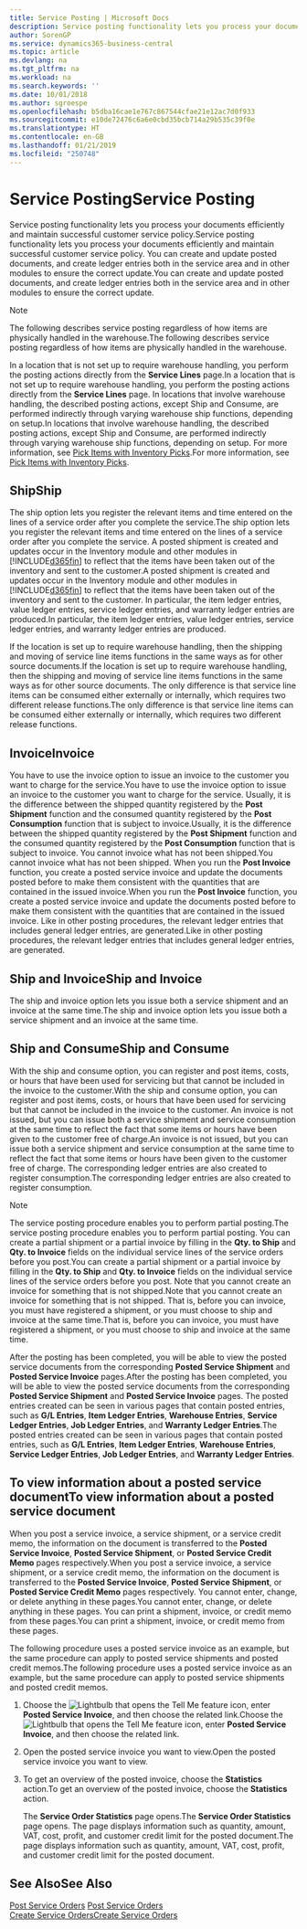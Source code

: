 ```yaml
---
title: Service Posting | Microsoft Docs
description: Service posting functionality lets you process your documents efficiently and maintain successful customer service policy. You can create and update posted documents, and create ledger entries both in the service area and in other modules to ensure the correct update.
author: SorenGP
ms.service: dynamics365-business-central
ms.topic: article
ms.devlang: na
ms.tgt_pltfrm: na
ms.workload: na
ms.search.keywords: ''
ms.date: 10/01/2018
ms.author: sgroespe
ms.openlocfilehash: b5dba16cae1e767c867544cfae21e12ac7d0f933
ms.sourcegitcommit: e10de72476c6a6e0cbd35bcb714a29b535c39f0e
ms.translationtype: HT
ms.contentlocale: en-GB
ms.lasthandoff: 01/21/2019
ms.locfileid: "250748"
---
```

# <a name="service-posting"></a><span data-ttu-id="39080-104">Service Posting</span><span class="sxs-lookup"><span data-stu-id="39080-104">Service Posting</span></span>
<span data-ttu-id="39080-105">Service posting functionality lets you process your documents efficiently and maintain successful customer service policy.</span><span class="sxs-lookup"><span data-stu-id="39080-105">Service posting functionality lets you process your documents efficiently and maintain successful customer service policy.</span></span> <span data-ttu-id="39080-106">You can create and update posted documents, and create ledger entries both in the service area and in other modules to ensure the correct update.</span><span class="sxs-lookup"><span data-stu-id="39080-106">You can create and update posted documents, and create ledger entries both in the service area and in other modules to ensure the correct update.</span></span>  

> [!NOTE]  
>  <span data-ttu-id="39080-107">The following describes service posting regardless of how items are physically handled in the warehouse.</span><span class="sxs-lookup"><span data-stu-id="39080-107">The following describes service posting regardless of how items are physically handled in the warehouse.</span></span>  
>   
>  <span data-ttu-id="39080-108">In a location that is not set up to require warehouse handling, you perform the posting actions directly from the **Service Lines** page.</span><span class="sxs-lookup"><span data-stu-id="39080-108">In a location that is not set up to require warehouse handling, you perform the posting actions directly from the **Service Lines** page.</span></span> <span data-ttu-id="39080-109">In locations that involve warehouse handling, the described posting actions, except Ship and Consume, are performed indirectly through varying warehouse ship functions, depending on setup.</span><span class="sxs-lookup"><span data-stu-id="39080-109">In locations that involve warehouse handling, the described posting actions, except Ship and Consume, are performed indirectly through varying warehouse ship functions, depending on setup.</span></span> <span data-ttu-id="39080-110">For more information, see [Pick Items with Inventory Picks](warehouse-how-to-pick-items-with-inventory-picks.md).</span><span class="sxs-lookup"><span data-stu-id="39080-110">For more information, see [Pick Items with Inventory Picks](warehouse-how-to-pick-items-with-inventory-picks.md).</span></span>  

## <a name="ship"></a><span data-ttu-id="39080-111">Ship</span><span class="sxs-lookup"><span data-stu-id="39080-111">Ship</span></span>  
<span data-ttu-id="39080-112">The ship option lets you register the relevant items and time entered on the lines of a service order after you complete the service.</span><span class="sxs-lookup"><span data-stu-id="39080-112">The ship option lets you register the relevant items and time entered on the lines of a service order after you complete the service.</span></span> <span data-ttu-id="39080-113">A posted shipment is created and updates occur in the Inventory module and other modules in [!INCLUDE[d365fin](includes/d365fin_md.md)] to reflect that the items have been taken out of the inventory and sent to the customer.</span><span class="sxs-lookup"><span data-stu-id="39080-113">A posted shipment is created and updates occur in the Inventory module and other modules in [!INCLUDE[d365fin](includes/d365fin_md.md)] to reflect that the items have been taken out of the inventory and sent to the customer.</span></span> <span data-ttu-id="39080-114">In particular, the item ledger entries, value ledger entries, service ledger entries, and warranty ledger entries are produced.</span><span class="sxs-lookup"><span data-stu-id="39080-114">In particular, the item ledger entries, value ledger entries, service ledger entries, and warranty ledger entries are produced.</span></span>  

<span data-ttu-id="39080-115">If the location is set up to require warehouse handling, then the shipping and moving of service line items functions in the same ways as for other source documents.</span><span class="sxs-lookup"><span data-stu-id="39080-115">If the location is set up to require warehouse handling, then the shipping and moving of service line items functions in the same ways as for other source documents.</span></span> <span data-ttu-id="39080-116">The only difference is that service line items can be consumed either externally or internally, which requires two different release functions.</span><span class="sxs-lookup"><span data-stu-id="39080-116">The only difference is that service line items can be consumed either externally or internally, which requires two different release functions.</span></span>

## <a name="invoice"></a><span data-ttu-id="39080-117">Invoice</span><span class="sxs-lookup"><span data-stu-id="39080-117">Invoice</span></span>  
<span data-ttu-id="39080-118">You have to use the invoice option to issue an invoice to the customer you want to charge for the service.</span><span class="sxs-lookup"><span data-stu-id="39080-118">You have to use the invoice option to issue an invoice to the customer you want to charge for the service.</span></span> <span data-ttu-id="39080-119">Usually, it is the difference between the shipped quantity registered by the **Post Shipment** function and the consumed quantity registered by the **Post Consumption** function that is subject to invoice.</span><span class="sxs-lookup"><span data-stu-id="39080-119">Usually, it is the difference between the shipped quantity registered by the **Post Shipment** function and the consumed quantity registered by the **Post Consumption** function that is subject to invoice.</span></span> <span data-ttu-id="39080-120">You cannot invoice what has not been shipped.</span><span class="sxs-lookup"><span data-stu-id="39080-120">You cannot invoice what has not been shipped.</span></span> <span data-ttu-id="39080-121">When you run the **Post Invoice** function, you create a posted service invoice and update the documents posted before to make them consistent with the quantities that are contained in the issued invoice.</span><span class="sxs-lookup"><span data-stu-id="39080-121">When you run the **Post Invoice** function, you create a posted service invoice and update the documents posted before to make them consistent with the quantities that are contained in the issued invoice.</span></span> <span data-ttu-id="39080-122">Like in other posting procedures, the relevant ledger entries that includes general ledger entries, are generated.</span><span class="sxs-lookup"><span data-stu-id="39080-122">Like in other posting procedures, the relevant ledger entries that includes general ledger entries, are generated.</span></span>  

## <a name="ship-and-invoice"></a><span data-ttu-id="39080-123">Ship and Invoice</span><span class="sxs-lookup"><span data-stu-id="39080-123">Ship and Invoice</span></span>  
<span data-ttu-id="39080-124">The ship and invoice option lets you issue both a service shipment and an invoice at the same time.</span><span class="sxs-lookup"><span data-stu-id="39080-124">The ship and invoice option lets you issue both a service shipment and an invoice at the same time.</span></span>  

## <a name="ship-and-consume"></a><span data-ttu-id="39080-125">Ship and Consume</span><span class="sxs-lookup"><span data-stu-id="39080-125">Ship and Consume</span></span>  
<span data-ttu-id="39080-126">With the ship and consume option, you can register and post items, costs, or hours that have been used for servicing but that cannot be included in the invoice to the customer.</span><span class="sxs-lookup"><span data-stu-id="39080-126">With the ship and consume option, you can register and post items, costs, or hours that have been used for servicing but that cannot be included in the invoice to the customer.</span></span> <span data-ttu-id="39080-127">An invoice is not issued, but you can issue both a service shipment and service consumption at the same time to reflect the fact that some items or hours have been given to the customer free of charge.</span><span class="sxs-lookup"><span data-stu-id="39080-127">An invoice is not issued, but you can issue both a service shipment and service consumption at the same time to reflect the fact that some items or hours have been given to the customer free of charge.</span></span> <span data-ttu-id="39080-128">The corresponding ledger entries are also created to register consumption.</span><span class="sxs-lookup"><span data-stu-id="39080-128">The corresponding ledger entries are also created to register consumption.</span></span>  

> [!NOTE]  
>  <span data-ttu-id="39080-129">The service posting procedure enables you to perform partial posting.</span><span class="sxs-lookup"><span data-stu-id="39080-129">The service posting procedure enables you to perform partial posting.</span></span> <span data-ttu-id="39080-130">You can create a partial shipment or a partial invoice by filling in the **Qty. to Ship** and **Qty. to Invoice** fields on the individual service lines of the service orders before you post.</span><span class="sxs-lookup"><span data-stu-id="39080-130">You can create a partial shipment or a partial invoice by filling in the **Qty. to Ship** and **Qty. to Invoice** fields on the individual service lines of the service orders before you post.</span></span> <span data-ttu-id="39080-131">Note that you cannot create an invoice for something that is not shipped.</span><span class="sxs-lookup"><span data-stu-id="39080-131">Note that you cannot create an invoice for something that is not shipped.</span></span> <span data-ttu-id="39080-132">That is, before you can invoice, you must have registered a shipment, or you must choose to ship and invoice at the same time.</span><span class="sxs-lookup"><span data-stu-id="39080-132">That is, before you can invoice, you must have registered a shipment, or you must choose to ship and invoice at the same time.</span></span>  

<span data-ttu-id="39080-133">After the posting has been completed, you will be able to view the posted service documents from the corresponding **Posted Service Shipment** and **Posted Service Invoice** pages.</span><span class="sxs-lookup"><span data-stu-id="39080-133">After the posting has been completed, you will be able to view the posted service documents from the corresponding **Posted Service Shipment** and **Posted Service Invoice** pages.</span></span> <span data-ttu-id="39080-134">The posted entries created can be seen in various pages that contain posted entries, such as **G/L Entries**, **Item Ledger Entries**, **Warehouse Entries**, **Service Ledger Entries**, **Job Ledger Entries**, and **Warranty Ledger Entries**.</span><span class="sxs-lookup"><span data-stu-id="39080-134">The posted entries created can be seen in various pages that contain posted entries, such as **G/L Entries**, **Item Ledger Entries**, **Warehouse Entries**, **Service Ledger Entries**, **Job Ledger Entries**, and **Warranty Ledger Entries**.</span></span>  

## <a name="to-view-information-about-a-posted-service-document"></a><span data-ttu-id="39080-135">To view information about a posted service document</span><span class="sxs-lookup"><span data-stu-id="39080-135">To view information about a posted service document</span></span>  
<span data-ttu-id="39080-136">When you post a service invoice, a service shipment, or a service credit memo, the information on the document is transferred to the **Posted Service Invoice**, **Posted Service Shipment**, or **Posted Service Credit Memo** pages respectively.</span><span class="sxs-lookup"><span data-stu-id="39080-136">When you post a service invoice, a service shipment, or a service credit memo, the information on the document is transferred to the **Posted Service Invoice**, **Posted Service Shipment**, or **Posted Service Credit Memo** pages respectively.</span></span> <span data-ttu-id="39080-137">You cannot enter, change, or delete anything in these pages.</span><span class="sxs-lookup"><span data-stu-id="39080-137">You cannot enter, change, or delete anything in these pages.</span></span> <span data-ttu-id="39080-138">You can print a shipment, invoice, or credit memo from these pages.</span><span class="sxs-lookup"><span data-stu-id="39080-138">You can print a shipment, invoice, or credit memo from these pages.</span></span>  

<span data-ttu-id="39080-139">The following procedure uses a posted service invoice as an example, but the same procedure can apply to posted service shipments and posted credit memos.</span><span class="sxs-lookup"><span data-stu-id="39080-139">The following procedure uses a posted service invoice as an example, but the same procedure can apply to posted service shipments and posted credit memos.</span></span>  

1. <span data-ttu-id="39080-140">Choose the ![Lightbulb that opens the Tell Me feature](media/ui-search/search_small.png "Tell me what you want to do") icon, enter **Posted Service Invoice**, and then choose the related link.</span><span class="sxs-lookup"><span data-stu-id="39080-140">Choose the ![Lightbulb that opens the Tell Me feature](media/ui-search/search_small.png "Tell me what you want to do") icon, enter **Posted Service Invoice**, and then choose the related link.</span></span>  
2. <span data-ttu-id="39080-141">Open the posted service invoice you want to view.</span><span class="sxs-lookup"><span data-stu-id="39080-141">Open the posted service invoice you want to view.</span></span>  
3. <span data-ttu-id="39080-142">To get an overview of the posted invoice, choose the **Statistics** action.</span><span class="sxs-lookup"><span data-stu-id="39080-142">To get an overview of the posted invoice, choose the **Statistics** action.</span></span>  

    <span data-ttu-id="39080-143">The **Service Order Statistics** page opens.</span><span class="sxs-lookup"><span data-stu-id="39080-143">The **Service Order Statistics** page opens.</span></span> <span data-ttu-id="39080-144">The page displays information such as quantity, amount, VAT, cost, profit, and customer credit limit for the posted document.</span><span class="sxs-lookup"><span data-stu-id="39080-144">The page displays information such as quantity, amount, VAT, cost, profit, and customer credit limit for the posted document.</span></span>

## <a name="see-also"></a><span data-ttu-id="39080-145">See Also</span><span class="sxs-lookup"><span data-stu-id="39080-145">See Also</span></span>  
<span data-ttu-id="39080-146">[Post Service Orders](service-how-to-post-service-orders.md) </span><span class="sxs-lookup"><span data-stu-id="39080-146">[Post Service Orders](service-how-to-post-service-orders.md) </span></span>  
[<span data-ttu-id="39080-147">Create Service Orders</span><span class="sxs-lookup"><span data-stu-id="39080-147">Create Service Orders</span></span>](service-how-to-create-service-orders.md)
